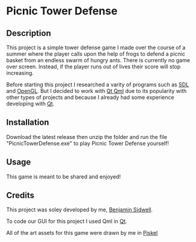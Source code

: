 # Picnic Tower Defense

[comment]: <> (An image of a green train outlined in black.)

## Description

This project is a simple tower defense game I made over the course of a summer where the player calls upon the help of frogs to defend a picnic basket from an endless swarm of hungry ants. There is currently no game over screen. Instead, if the player runs out of lives their score will stop increasing. 

Before starting this project I researched a varity of programs such as [SDL](https://www.libsdl.org) and [OpenGL](https://www.opengl.org). But I decided to work with [Qt Qml](https://doc.qt.io/qt-6/qtqml-index.html) due to its popularity with other types of projects and because I already had some experience developing with [Qt](https://www.qt.io).

## Installation

Download the latest release then unzip the folder and run the file "PicnicTowerDefense.exe" to play Picnic Tower Defense yourself!

[comment]: <> (Screenshot of a Windows file explorer with the "TrainEduApp.exe" file underlined in red)

## Usage

This game is meant to be shared and enjoyed! 

[comment]: <> (Screenshot of a run through the educational train application after unlocking eight stations and all three trains)

## Credits

This project was soley developed by me, [Benjamin Sidwell](https://github.com/SoccDoc).

To code our GUI for this project I used Qml in [Qt](https://doc.qt.io/qt-6/qtqml-index.html).

All of the art assets for this game were drawn by me in [Piskel](https://www.piskelapp.com)
